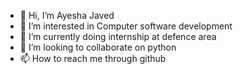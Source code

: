- 👋 Hi, I’m Ayesha Javed
- 👀 I’m interested in Computer software development
- 🌱 I’m currently doing internship at defence area
- 💞️ I’m looking to collaborate on python
- 📫 How to reach me through github

<!---
ayesha786012/ayesha786012 is a ✨ special ✨ repository because its `README.md` (this file) appears on your GitHub profile.
You can click the Preview link to take a look at your changes.
--->
